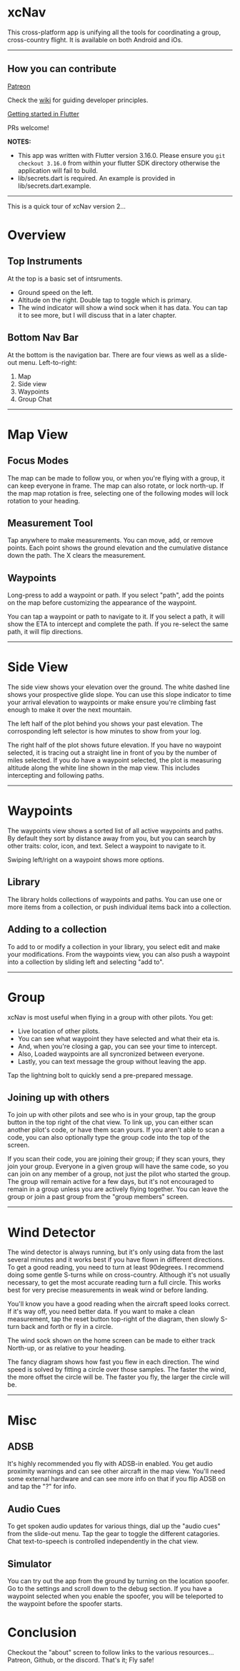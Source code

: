# xcNav
This cross-platform app is unifying all the tools for coordinating a group, cross-country flight.
It is available on both Android and iOs.



---

## How you can contribute

[Patreon](https://www.patreon.com/xcnav)

Check the [wiki](https://github.com/eidolonFIRE/xcNav/wiki) for guiding developer principles.

[Getting started in Flutter](https://docs.flutter.dev/get-started/install)

PRs welcome!

**NOTES:**   
* This app was written with Flutter version 3.16.0.  Please ensure you `git checkout 3.16.0` from within your flutter SDK directory otherwise the application will fail to build.  
* lib/secrets.dart is required.  An example is provided in lib/secrets.dart.example.


------------------


This is a quick tour of xcNav version 2...




# Overview

##  Top Instruments
At the top is a basic set of intsruments.
- Ground speed on the left.
- Altitude on the right. Double tap to toggle which is primary.
- The wind indicator will show a wind sock when it has data. You can tap it to see more, but I will discuss that in a later chapter.

## Bottom Nav Bar
At the bottom is the navigation bar. There are four views as well as a slide-out menu.
Left-to-right:
1. Map
2. Side view
3. Waypoints
4. Group Chat

---
# Map View

## Focus Modes
The map can be made to follow you, or when you're flying with a group, it can keep everyone in frame.
The map can also rotate, or lock north-up. If the map map rotation is free, selecting one of the following modes will lock rotation to your heading.

## Measurement Tool
Tap anywhere to make measurements. You can move, add, or remove points. 
Each point shows the ground elevation and the cumulative distance down the path.
The X clears the measurement.

## Waypoints
Long-press to add a waypoint or path. If you select "path", add the points on the map before customizing the appearance of the waypoint.

You can tap a waypoint or path to navigate to it. If you select a path, it will show the ETA to intercept and complete the path. If you re-select the same path, it will flip directions.

---

# Side View
The side view shows your elevation over the ground. The white dashed line shows your prospective glide slope. You can use this slope indicator to time your arrival elevation to waypoints or make ensure you're climbing fast enough to make it over the next mountain.

The left half of the plot behind you shows your past elevation. The corrosponding left selector is how minutes to show from your log.

The right half of the plot shows future elevation. If you have no waypoint selected, it is tracing out a straight line in front of you by the number of miles selected. If you do have a waypoint selected, the plot is measuring altitude along the white line shown in the map view. This includes intercepting and following paths.


---


# Waypoints
The waypoints view shows a sorted list of all active waypoints and paths. By default they sort by distance away from you, but you can search by other traits: color, icon, and text. Select a waypoint to navigate to it.

Swiping left/right on a waypoint shows more options. 

## Library
The library holds collections of waypoints and paths. You can use one or more items from a collection, or push individual items back into a collection.

## Adding to a collection
To add to or modify a collection in your library, you select edit and make your modifications. 
From the waypoints view, you can also push a waypoint into a collection by sliding left and selecting "add to".

---
# Group
xcNav is most useful when flying in a group with other pilots.
You get:
- Live location of other pilots.
- You can see what waypoint they have selected and what their eta is.
- And, when you're closing a gap, you can see your time to intercept.
- Also, Loaded waypoints are all syncronized between everyone.
- Lastly, you can text message the group without leaving the app. 

Tap the lightning bolt to quickly send a pre-prepared message.

## Joining up with others
To join up with other pilots and see who is in your group, tap the group button in the top right of the chat view.
To link up, you can either scan another pilot's code, or have them scan yours. If you aren't able to scan a code, you can also optionally type the group code into the top of the screen.

If you scan their code, you are joining their group; if they scan yours, they join your group. Everyone in a given group will have the same code, so you can join on any member of a group, not just the pilot who started the group.
The group will remain active for a few days, but it's not encouraged to remain in a group unless you are actively flying together.
You can leave the group or join a past group from the "group members" screen.


---
# Wind Detector
The wind detector is always running, but it's only using data from the last several minutes and it works best if you have flown in different directions. To get a good reading, you need to turn at least 90degrees. I recommend doing some gentle S-turns while on cross-country. Although it's not usually necessary, to get the most accurate reading turn a full circle. This works best for very precise measurements in weak wind or before landing.

You'll know you have a good reading when the aircraft speed looks correct. If it's way off, you need better data. If you want to make a clean measurement, tap the reset button top-right of the diagram, then slowly S-turn back and forth or fly in a circle.

The wind sock shown on the home screen can be made to either track North-up, or as relative to your heading.

The fancy diagram shows how fast you flew in each direction. The wind speed is solved by fitting a circle over those samples. The faster the wind, the more offset the circle will be. The faster you fly, the larger the circle will be.

---
# Misc

## ADSB
It's highly recommended you fly with ADSB-in enabled. You get audio proximity warnings and can see other aircraft in the map view.
You'll need some external hardware and can see more info on that if you flip ADSB on and tap the "?" for info.

## Audio Cues
To get spoken audio updates for various things, dial up the "audio cues" from the slide-out menu. Tap the gear to toggle the different catagories.
Chat text-to-speech is controlled independently in the chat view.

## Simulator
You can try out the app from the ground by turning on the location spoofer. Go to the settings and scroll down to the debug section.
If you have a waypoint selected when you enable the spoofer, you will be teleported to the waypoint before the spoofer starts.

# Conclusion
Checkout the "about" screen to follow links to the various resources... Patreon, Github, or the discord.
That's it; Fly safe!
